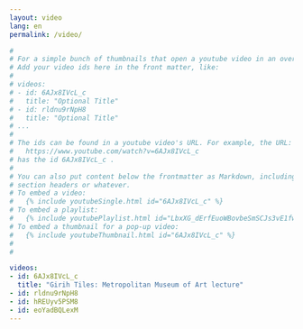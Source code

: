 ```yaml
---
layout: video
lang: en
permalink: /video/

#
# For a simple bunch of thumbnails that open a youtube video in an overlay:
# Add your video ids here in the front matter, like:
# 
# videos:
# - id: 6AJx8IVcL_c
#   title: "Optional Title"
# - id: rldnu9rNpH8
#   title: "Optional Title"
# ...
# 
# The ids can be found in a youtube video's URL. For example, the URL:
#   https://www.youtube.com/watch?v=6AJx8IVcL_c
# has the id 6AJx8IVcL_c .
#
# You can also put content below the frontmatter as Markdown, including text or 
# section headers or whatever. 
# To embed a video:    
#   {% include youtubeSingle.html id="6AJx8IVcL_c" %}
# To embed a playlist: 
#   {% include youtubePlaylist.html id="LbxXG_dErfEuoWBovbeSmSCJs3vE1fwI-" %}
# To embed a thumbnail for a pop-up video:
#   {% include youtubeThumbnail.html id="6AJx8IVcL_c" %}
#   
# 

videos:
- id: 6AJx8IVcL_c
  title: "Girih Tiles: Metropolitan Museum of Art lecture"
- id: rldnu9rNpH8
- id: hREUyv5PSM8
- id: eoYadBQLexM
---
```



